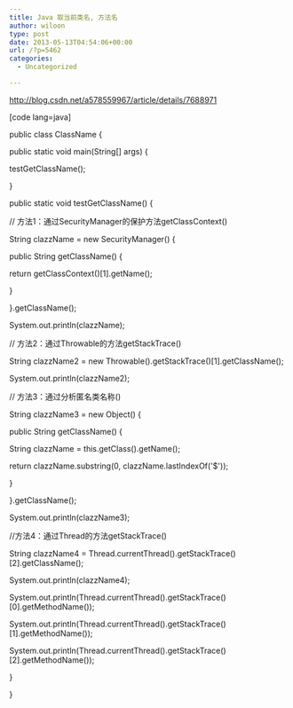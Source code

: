 ```yaml
---
title: Java 取当前类名, 方法名
author: wiloon
type: post
date: 2013-05-13T04:54:06+00:00
url: /?p=5462
categories:
  - Uncategorized

---
```

http://blog.csdn.net/a578559967/article/details/7688971

[code lang=java]
  
public class ClassName {
      
public static void main(String[] args) {
          
testGetClassName();
      
}

public static void testGetClassName() {
          
// 方法1：通过SecurityManager的保护方法getClassContext()
          
String clazzName = new SecurityManager() {
              
public String getClassName() {
                  
return getClassContext()[1].getName();
              
}
          
}.getClassName();
          
System.out.println(clazzName);

// 方法2：通过Throwable的方法getStackTrace()
          
String clazzName2 = new Throwable().getStackTrace()[1].getClassName();
          
System.out.println(clazzName2);

// 方法3：通过分析匿名类名称()
          
String clazzName3 = new Object() {
              
public String getClassName() {
                  
String clazzName = this.getClass().getName();
                  
return clazzName.substring(0, clazzName.lastIndexOf('$'));
              
}
          
}.getClassName();
          
System.out.println(clazzName3);

//方法4：通过Thread的方法getStackTrace()
          
String clazzName4 = Thread.currentThread().getStackTrace()[2].getClassName();
          
System.out.println(clazzName4);

System.out.println(Thread.currentThread().getStackTrace()[0].getMethodName());
          
System.out.println(Thread.currentThread().getStackTrace()[1].getMethodName());
          
System.out.println(Thread.currentThread().getStackTrace()[2].getMethodName());
      
}
  
}
  
```
